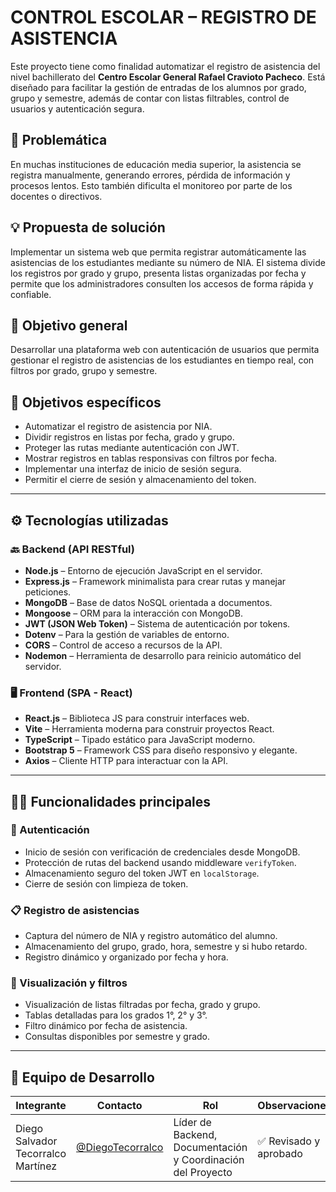 # CONTROL ESCOLAR – REGISTRO DE ASISTENCIA

Este proyecto tiene como finalidad automatizar el registro de asistencia del nivel bachillerato del **Centro Escolar General Rafael Cravioto Pacheco**. Está diseñado para facilitar la gestión de entradas de los alumnos por grado, grupo y semestre, además de contar con listas filtrables, control de usuarios y autenticación segura.

## 🧩 Problemática

En muchas instituciones de educación media superior, la asistencia se registra manualmente, generando errores, pérdida de información y procesos lentos. Esto también dificulta el monitoreo por parte de los docentes o directivos.

## 💡 Propuesta de solución

Implementar un sistema web que permita registrar automáticamente las asistencias de los estudiantes mediante su número de NIA. El sistema divide los registros por grado y grupo, presenta listas organizadas por fecha y permite que los administradores consulten los accesos de forma rápida y confiable.

## 🎯 Objetivo general

Desarrollar una plataforma web con autenticación de usuarios que permita gestionar el registro de asistencias de los estudiantes en tiempo real, con filtros por grado, grupo y semestre.

## 🎯 Objetivos específicos

- Automatizar el registro de asistencia por NIA.  
- Dividir registros en listas por fecha, grado y grupo.  
- Proteger las rutas mediante autenticación con JWT.  
- Mostrar registros en tablas responsivas con filtros por fecha.  
- Implementar una interfaz de inicio de sesión segura.  
- Permitir el cierre de sesión y almacenamiento del token.  

---

## ⚙️ Tecnologías utilizadas

### 🔙 Backend (API RESTful)

- **Node.js** – Entorno de ejecución JavaScript en el servidor.
- **Express.js** – Framework minimalista para crear rutas y manejar peticiones.
- **MongoDB** – Base de datos NoSQL orientada a documentos.
- **Mongoose** – ORM para la interacción con MongoDB.
- **JWT (JSON Web Token)** – Sistema de autenticación por tokens.
- **Dotenv** – Para la gestión de variables de entorno.
- **CORS** – Control de acceso a recursos de la API.
- **Nodemon** – Herramienta de desarrollo para reinicio automático del servidor.

### 🖥️ Frontend (SPA - React)

- **React.js** – Biblioteca JS para construir interfaces web.
- **Vite** – Herramienta moderna para construir proyectos React.
- **TypeScript** – Tipado estático para JavaScript moderno.
- **Bootstrap 5** – Framework CSS para diseño responsivo y elegante.
- **Axios** – Cliente HTTP para interactuar con la API.

---

## 👨‍💻 Funcionalidades principales

### 🔐 Autenticación

- Inicio de sesión con verificación de credenciales desde MongoDB.
- Protección de rutas del backend usando middleware `verifyToken`.
- Almacenamiento seguro del token JWT en `localStorage`.
- Cierre de sesión con limpieza de token.

### 📋 Registro de asistencias

- Captura del número de NIA y registro automático del alumno.
- Almacenamiento del grupo, grado, hora, semestre y si hubo retardo.
- Registro dinámico y organizado por fecha y hora.

### 📄 Visualización y filtros

- Visualización de listas filtradas por fecha, grado y grupo.
- Tablas detalladas para los grados 1°, 2° y 3°.
- Filtro dinámico por fecha de asistencia.
- Consultas disponibles por semestre y grado.

---

## 👥 Equipo de Desarrollo

| Integrante | Contacto | Rol | Observaciones |
|------------|----------|-----|---------------|
| Diego Salvador Tecorralco Martínez | [@DiegoTecorralco](https://github.com/DiegoTecorralco) | Líder de Backend, Documentación y Coordinación del Proyecto | ✅ Revisado y aprobado |
